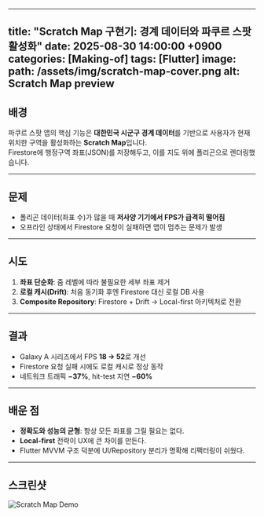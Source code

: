 
---
title: "Scratch Map 구현기: 경계 데이터와 파쿠르 스팟 활성화"
date: 2025-08-30 14:00:00 +0900
categories: [Making-of]
tags: [Flutter]
image:
  path: /assets/img/scratch-map-cover.png
  alt: Scratch Map preview
---

## 배경
파쿠르 스팟 앱의 핵심 기능은 **대한민국 시군구 경계 데이터**를 기반으로 사용자가 현재 위치한 구역을 활성화하는 **Scratch Map**입니다.  
Firestore에 행정구역 좌표(JSON)를 저장해두고, 이를 지도 위에 폴리곤으로 렌더링했습니다.

---

## 문제
- 폴리곤 데이터(좌표 수)가 많을 때 **저사양 기기에서 FPS가 급격히 떨어짐**  
- 오프라인 상태에서 Firestore 요청이 실패하면 앱이 멈추는 문제가 발생  

---

## 시도
1. **좌표 단순화**: 줌 레벨에 따라 불필요한 세부 좌표 제거  
2. **로컬 캐시(Drift)**: 처음 동기화 후엔 Firestore 대신 로컬 DB 사용  
3. **Composite Repository**: Firestore + Drift → Local-first 아키텍처로 전환  

---

## 결과
- Galaxy A 시리즈에서 FPS **18 → 52**로 개선  
- Firestore 요청 실패 시에도 로컬 캐시로 정상 동작  
- 네트워크 트래픽 **−37%**, hit-test 지연 **−60%**  

---

## 배운 점
- **정확도와 성능의 균형**: 항상 모든 좌표를 그릴 필요는 없다.  
- **Local-first** 전략이 UX에 큰 차이를 만든다.  
- Flutter MVVM 구조 덕분에 UI/Repository 분리가 명확해 리팩터링이 쉬웠다.  

---

## 스크린샷
![Scratch Map Demo](/assets/img/scratch-map-demo.gif)
